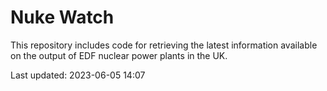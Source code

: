 # Nuke Watch

This repository includes code for retrieving the latest information available on the output of EDF nuclear power plants in the UK.

Last updated: 2023-06-05 14:07